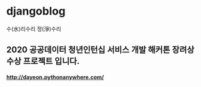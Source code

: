 # djangoblog
수(水)리수리 정(淨)수리

## 2020 공공데이터 청년인턴십 서비스 개발 해커톤 장려상 수상 프로젝트 입니다.
#### http://dayeon.pythonanywhere.com/
